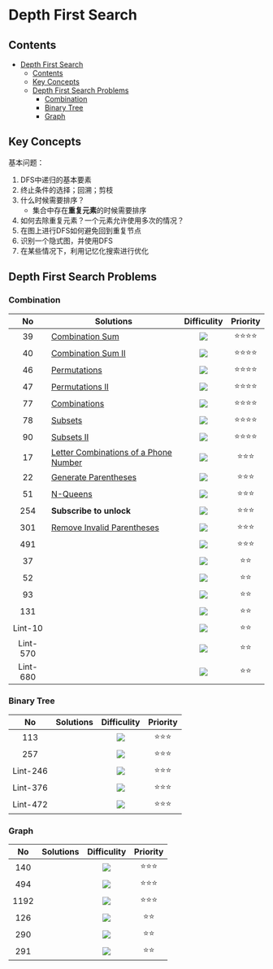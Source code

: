 # Depth First Search

## Contents

<!--ts-->
   * [Depth First Search](#depth-first-search)
      * [Contents](#contents)
      * [Key Concepts](#key-concepts)
      * [Depth First Search Problems](#depth-first-search-problems)
         * [Combination](#combination)
         * [Binary Tree](#binary-tree)
         * [Graph](#graph)

<!-- Added by: weiyizhi, at: Thu Jun 24 20:24:45 CST 2021 -->

<!--te-->

## Key Concepts

基本问题：

1. DFS中递归的基本要素
2. 终止条件的选择；回溯；剪枝
3. 什么时候需要排序？
   - 集合中存在**重复元素**的时候需要排序
4. 如何去除重复元素？一个元素允许使用多次的情况？
5. 在图上进行DFS如何避免回到重复节点
6. 识别一个隐式图，并使用DFS
7. 在某些情况下，利用记忆化搜索进行优化



## Depth First Search Problems

### Combination

| No | Solutions | Difficulity | Priority |
| :--: | ------- | :---------: | :------: |
|39|[Combination Sum](../Solved/39-Combination-Sum/Combination-Sum.md)|![](https://img.shields.io/badge/-Medium-%23FFA500.svg)|:star::star::star::star:|
|40|[Combination Sum II](../Solved/40-Combination-Sum-II/Combination-Sum-II.md)|![](https://img.shields.io/badge/-Medium-%23FFA500.svg)|:star::star::star::star:|
|46|[Permutations](../Solved/46-Permutations/Permutations.md)|![](https://img.shields.io/badge/-Medium-%23FFA500.svg)|:star::star::star::star:|
|47|[Permutations II](../Solved/47-Permutations-II/Permutations-II.md)|![](https://img.shields.io/badge/-Medium-%23FFA500.svg)|:star::star::star::star:|
|77|[Combinations](../Solved/77-Combinations/Combinations.md)|![](https://img.shields.io/badge/-Medium-%23FFA500.svg)|:star::star::star::star:|
|78|[Subsets](../Solved/78-Subsets/Subsets.md)|![](https://img.shields.io/badge/-Medium-%23FFA500.svg)|:star::star::star::star:|
|90|[Subsets II](../Solved/90-Subsets-II/Subsets-II.md)|![](https://img.shields.io/badge/-Medium-%23FFA500.svg)|:star::star::star::star:|
|17| [Letter Combinations of a Phone Number](../Solved/17-Letter-Combinations-of-a-Phone-Number/Letter-Combinations-of-a-Phone-Number.md) |![](https://img.shields.io/badge/-Medium-%23FFA500.svg) |:star::star::star:|
|22| [Generate Parentheses](../Solved/22-Generate-Parentheses/Generate-Parentheses.md) |![](https://img.shields.io/badge/-Medium-%23FFA500.svg) |:star::star::star:|
|51| [N-Queens](../Solved/51-N-Queens/N-Queens.md) |![](https://img.shields.io/badge/-Hard-red.svg) |:star::star::star:|
|254| **Subscribe to unlock** |![](https://img.shields.io/badge/-Medium-%23FFA500.svg) |:star::star::star:|
|301| [Remove Invalid Parentheses](../Solved/301-Remove-Invalid-Parentheses/Remove-Invalid-Parentheses.md) |![](https://img.shields.io/badge/-Hard-red.svg) |:star::star::star:|
|491| |![](https://img.shields.io/badge/-Medium-%23FFA500.svg) |:star::star::star:|
|37||![](https://img.shields.io/badge/-Hard-red.svg)|:star::star:|
|52||![](https://img.shields.io/badge/-Hard-red.svg)|:star::star:|
|93||![](https://img.shields.io/badge/-Medium-%23FFA500.svg)|:star::star:|
|131||![](https://img.shields.io/badge/-Medium-%23FFA500.svg)|:star::star:|
|Lint-10||![](https://img.shields.io/badge/-Medium-%23FFA500.svg)|:star::star:|
|Lint-570||![](https://img.shields.io/badge/-Medium-%23FFA500.svg)|:star::star:|
|Lint-680||![](https://img.shields.io/badge/-Medium-%23FFA500.svg)|:star::star:|



### Binary Tree

| No | Solutions | Difficulity | Priority |
| :--: | ------- | :---------: | :------: |
|113||![](https://img.shields.io/badge/-Medium-%23FFA500.svg)|:star::star::star:|
|257||![](https://img.shields.io/badge/-Easy-%235cb85c.svg)|:star::star::star:|
|Lint-246||![](https://img.shields.io/badge/-Easy-%235cb85c.svg)|:star::star::star:|
|Lint-376||![](https://img.shields.io/badge/-Easy-%235cb85c.svg)|:star::star::star:|
|Lint-472||![](https://img.shields.io/badge/-Easy-%235cb85c.svg)|:star::star::star:|



### Graph
| No | Solutions | Difficulity | Priority |
| :--: | ------- | :---------: | :------: |
|140||![](https://img.shields.io/badge/-Hard-red.svg)|:star::star::star:|
|494||![](https://img.shields.io/badge/-Hard-red.svg)|:star::star::star:|
|1192||![](https://img.shields.io/badge/-Hard-red.svg)|:star::star::star:|
|126||![](https://img.shields.io/badge/-Hard-red.svg)|:star::star:|
|290||![](https://img.shields.io/badge/-Hard-red.svg)|:star::star:|
|291||![](https://img.shields.io/badge/-Hard-red.svg)|:star::star:|



